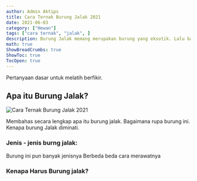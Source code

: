 ```yaml
---
author: Admin Aktips
title: Cara Ternak Burung Jalak 2021
date: 2021-06-03
category: ["Hewan"]
tags: ["cara ternak", "jalak", ]
description: Burung Jalak memang merupakan burung yang eksotik. Lalu baaimanakah cara untuk menghasilkan ternakan yang baik?
math: true
ShowBreadCrumbs: true
ShowToc: true
TocOpen: true
---
```


Pertanyaan dasar untuk melatih berfikir.

<!--more-->

## Apa itu Burung Jalak?
![Cara Ternak Burung Jalak 2021](papermod-cover.png)

Membahas secara lengkap apa itu burung jalak. Bagaimana rupa burung ini. Kenapa burung Jalak diminati.

<!--more-->
### Jenis - jenis burng jalak:

Burung ini pun banyak jenisnya
Berbeda beda cara merawatnya


### Kenapa Harus Burung jalak?

